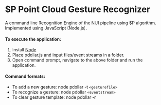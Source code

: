 # $P Point Cloud Gesture Recognizer

A command line Recognition Engine of the NUI pipeline using $P algorithm.
Implemented using JavaScript (Node.js).

#### To execute the application:
1) Install [Node](https://nodejs.org/en/download/ "Node.js")
2) Place pdollar.js and input files/event streams in a folder.
3) Open command prompt, navigate to the above folder and run the application.

#### Command formats:
* To add a new gesture: node pdollar -t `<gesturefile>`
* To recognize a gesture: node pdollar `<eventstream>`
* To clear gesture template: node pdollar -r
